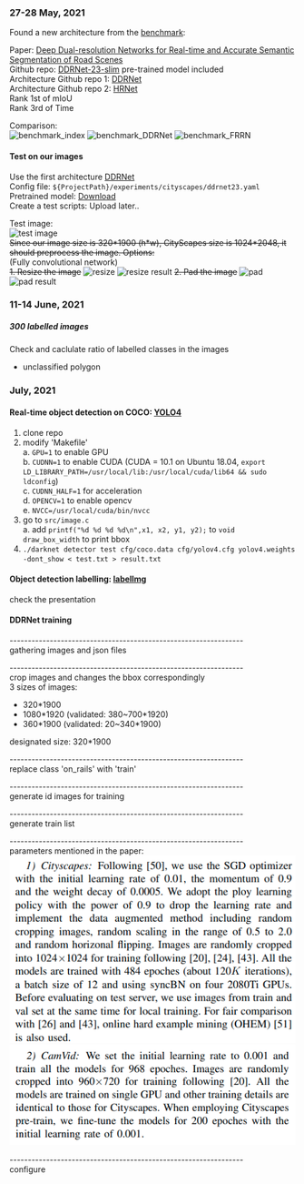 ### 27-28 May, 2021
Found a new architecture from the [benchmark](https://paperswithcode.com/sota/real-time-semantic-segmentation-on-cityscapes):  

Paper: [Deep Dual-resolution Networks for Real-time and Accurate Semantic Segmentation of Road Scenes](https://arxiv.org/abs/2101.06085v1)  
Github repo: [DDRNet-23-slim](https://github.com/ydhongHIT/DDRNet) pre-trained model included  
Architecture Github repo 1: [DDRNet](https://github.com/chenjun2hao/DDRNet.pytorch)  
Architecture Github repo 2: [HRNet](https://github.com/HRNet/HRNet-Semantic-Segmentation/tree/pytorch-v1.1)  
Rank 1st of mIoU  
Rank 3rd of Time  

Comparison:  
![benchmark_index](https://github.com/MingZx8/UrbanScannerAnnotation/blob/main/example/benchmark_index.png)
![benchmark_DDRNet](https://github.com/MingZx8/UrbanScannerAnnotation/blob/main/example/benchmark_DDRNet.png)
![benchmark_FRRN](https://github.com/MingZx8/UrbanScannerAnnotation/blob/main/example/benchmark_FRRN.png)

#### Test on our images
Use the first architecture [DDRNet](https://github.com/chenjun2hao/DDRNet.pytorch)  
Config file: ```${ProjectPath}/experiments/cityscapes/ddrnet23.yaml```  
Pretrained model: [Download](https://drive.google.com/file/d/16viDZhbmuc3y7OSsUo2vhA7V6kYO0KX6/view)  
Create a test scripts: Upload later..  

Test image:  
![test image](https://github.com/MingZx8/UrbanScannerAnnotation/blob/main/example/camera1599827799004.jpeg)  
~~Since our image size is 320\*1900 (h*w), CityScapes size is 1024\*2048, it should preprocess the image. Options:~~  
(Fully convolutional network)  
~~1. Resize the image~~
![resize](https://github.com/MingZx8/UrbanScannerAnnotation/blob/main/example/resize.jpeg)
![resize result](https://github.com/MingZx8/UrbanScannerAnnotation/blob/main/example/resize_result.png)
~~2. Pad the image~~
![pad](https://github.com/MingZx8/UrbanScannerAnnotation/blob/main/example/pad.jpeg)
![pad result](https://github.com/MingZx8/UrbanScannerAnnotation/blob/main/example/pad_result.png)


### 11-14 June, 2021
##### 300 labelled images  
Check and caclulate ratio of labelled classes in the images
+ unclassified polygon

### July, 2021
#### Real-time object detection on COCO: [YOLO4](https://github.com/AlexeyAB/darknet) 
1. clone repo  
2. modify 'Makefile'  
  a. `GPU=1` to enable GPU  
  b. `CUDNN=1` to enable CUDA (CUDA = 10.1 on Ubuntu 18.04, `export LD_LIBRARY_PATH=/usr/local/lib:/usr/local/cuda/lib64 && sudo ldconfig`)  
  c. `CUDNN_HALF=1` for acceleration  
  d. `OPENCV=1` to enable opencv  
  e. `NVCC=/usr/local/cuda/bin/nvcc`  
3. go to `src/image.c`  
  a. add `printf("%d %d %d %d\n",x1, x2, y1, y2);` to `void draw_box_width` to print bbox  
4. ```./darknet detector test cfg/coco.data cfg/yolov4.cfg yolov4.weights -dont_show < test.txt > result.txt```

#### Object detection labelling: [labelImg](https://github.com/tzutalin/labelImg)
check the presentation

#### DDRNet training
\----------------------------------------------------------------  
gathering images and json files  

\----------------------------------------------------------------  
crop images and changes the bbox correspondingly  
3 sizes of images: 
+ 320\*1900
+ 1080\*1920 (validated: 380~700\*1920)
+ 360\*1900 (validated: 20~340\*1900)  

designated size: 320\*1900  

\----------------------------------------------------------------  
replace class 'on_rails' with 'train'  

\----------------------------------------------------------------  
generate id images for training  

\----------------------------------------------------------------  
generate train list  

\----------------------------------------------------------------  
parameters mentioned in the paper:  
![cityscapes](https://github.com/MingZx8/USAnnotation/blob/main/example/CityScapes.png)  
![camvid](https://github.com/MingZx8/USAnnotation/blob/main/example/CamVid.png)  

\----------------------------------------------------------------  
configure  
